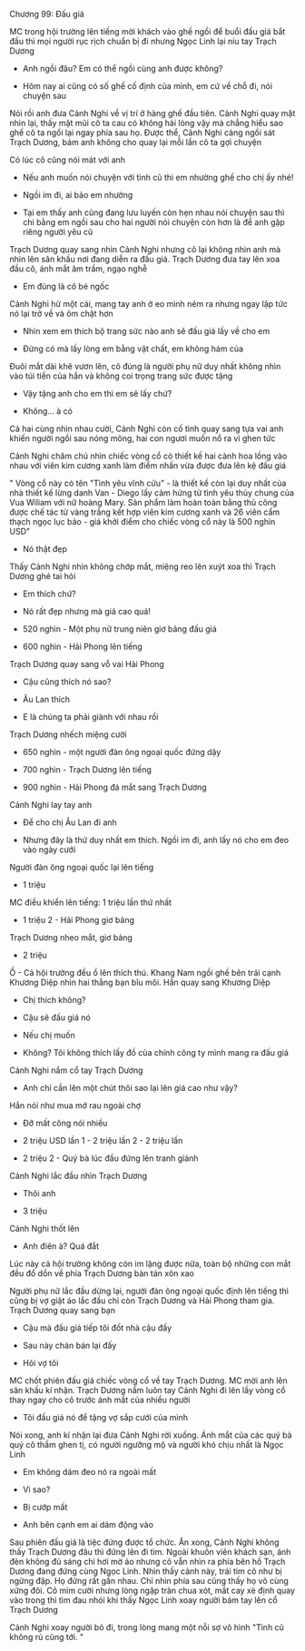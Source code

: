 




Chương 99: Đấu giá

MC trong hội trường lên tiếng mời khách vào ghế ngồi để buổi đấu giá bắt đầu thì mọi người rục rịch chuẩn bị đi nhưng Ngọc Linh lại níu tay Trạch Dương

- Anh ngồi đâu? Em có thể ngồi cùng anh được không?

- Hôm nay ai cũng có số ghế cố định của mình, em cứ về chỗ đi, nói chuyện sau

Nói rồi anh đưa Cảnh Nghi về vị trí ở hàng ghế đầu tiên. Cảnh Nghi quay mặt nhìn lại, thấy mặt mũi cô ta cau có không hài lòng vậy mà chẳng hiểu sao ghế cô ta ngồi lại ngay phía sau họ. Được thể, Cảnh Nghi càng ngồi sát Trạch Dương, bám anh không cho quay lại mỗi lần cô ta gợi chuyện

Có lúc cô cũng nói mát với anh

- Nếu anh muốn nói chuyện với tình cũ thì em nhường ghế cho chị ấy nhé!

- Ngồi im đi, ai bảo em nhường

- Tại em thấy anh cũng đang lưu luyến còn hẹn nhau nói chuyện sau thì chi bằng em ngồi sau cho hai người nói chuyện còn hơn là để anh gặp riêng người yêu cũ

Trạch Dương quay sang nhìn Cảnh Nghi nhưng cô lại không nhìn anh mà nhìn lên sân khấu nơi đang diễn ra đấu giá. Trạch Dương đưa tay lên xoa đầu cô, ánh mắt âm trầm, ngạo nghễ

- Em đúng là cô bé ngốc

Cảnh Nghi hừ một cái, mang tay anh ở eo mình ném ra nhưng ngay lập tức nó lại trở về và ôm chặt hơn

- Nhìn xem em thích bộ trang sức nào anh sẽ đấu giá lấy về cho em

- Đừng có mà lấy lòng em bằng vật chất, em không hám của

Đuôi mắt dài khẽ vươn lên, cô đúng là người phụ nữ duy nhất không nhìn vào túi tiền của hắn và không coi trọng trang sức được tặng

- Vậy tặng anh cho em thì em sẽ lấy chứ?

- Không... à có

Cả hai cùng nhìn nhau cười, Cảnh Nghi còn cố tình quay sang tựa vai anh khiến người ngồi sau nóng mông, hai con ngươi muốn nổ ra vì ghen tức

Cảnh Nghi chăm chú nhìn chiếc vòng cổ có thiết kế hai cành hoa lồng vào nhau với viên kim cương xanh làm điểm nhấn vừa được đưa lên kệ đấu giá

" Vòng cổ này có tên "Tình yêu vĩnh cửu" - là thiết kế còn lại duy nhất của nhà thiết kế lừng danh Van - Diego lấy cảm hứng từ tình yêu thủy chung của Vua Wiliam với nữ hoàng Mary. Sản phẩm làm hoàn toàn bằng thủ công được chế tác từ vàng trắng kết hợp viên kim cương xanh và 26 viên cẩm thạch ngọc lục bảo - giá khởi điểm cho chiếc vòng cổ này là 500 nghìn USD"

- Nó thật đẹp

Thấy Cảnh Nghi nhìn không chớp mắt, miệng reo lên xuýt xoa thì Trạch Dương ghé tai hỏi

- Em thích chứ?

- Nó rất đẹp nhưng mà giá cao quá!

- 520 nghìn - Một phụ nữ trung niên giơ bảng đấu giá

- 600 nghìn - Hải Phong lên tiếng

Trạch Dương quay sang vỗ vai Hải Phong

- Cậu cũng thích nó sao?

- Âu Lan thích

- E là chúng ta phải giành với nhau rồi

Trạch Dương nhếch miệng cười

- 650 nghìn - một người đàn ông ngoại quốc đứng dậy

- 700 nghìn - Trạch Dương lên tiếng

- 900 nghìn - Hải Phong đá mắt sang Trạch Dương

Cảnh Nghi lay tay anh

- Để cho chị Âu Lan đi anh

- Nhưng đây là thứ duy nhất em thích. Ngồi im đi, anh lấy nó cho em đeo vào ngày cưới

Người đàn ông ngoại quốc lại lên tiếng

- 1 triệu

MC điều khiển lên tiếng: 1 triệu lần thứ nhất

- 1 triệu 2 - Hải Phong giơ bảng

Trạch Dương nheo mắt, giơ bảng

- 2 triệu

Ồ - Cả hội trường đều ồ lên thích thú. Khang Nam ngồi ghế bên trái cạnh Khương Diệp nhìn hai thằng bạn bĩu môi. Hắn quay sang Khương Diệp

- Chị thích không?

- Cậu sẽ đấu giá nó

- Nếu chị muốn

- Không? Tôi không thích lấy đồ của chính công ty mình mang ra đấu giá

Cảnh Nghi nắm cổ tay Trạch Dương

- Anh chỉ cần lên một chút thôi sao lại lên giá cao như vậy?

Hắn nói như mua mớ rau ngoài chợ

- Đỡ mất công nói nhiều

- 2 triệu USD lần 1 - 2 triệu lần 2 - 2 triệu lần

- 2 triệu 2 - Quý bà lúc đầu đứng lên tranh giành

Cảnh Nghi lắc đầu nhìn Trạch Dương

- Thôi anh

- 3 triệu

Cảnh Nghi thốt lên

- Anh điên à? Quá đắt

Lúc này cả hội trường không còn im lặng được nữa, toàn bộ những con mắt đều đổ dồn về phía Trạch Dương bàn tán xôn xao

Người phụ nữ lắc đầu dừng lại, người đàn ông ngoại quốc định lên tiếng thì cũng bị vợ giật áo lắc đầu chỉ còn Trạch Dương và Hải Phong tham gia. Trạch Dương quay sang bạn

- Cậu mà đấu giá tiếp tôi đốt nhà cậu đấy

- Sau này chán bán lại đấy

- Hỏi vợ tôi

MC chốt phiên đấu giá chiếc vòng cổ về tay Trạch Dương. MC mời anh lên sân khấu kí nhận. Trạch Dương nắm luôn tay Cảnh Nghi đi lên lấy vòng cổ thay ngay cho cô trước ánh mắt của nhiều người

- Tôi đấu giá nó để tặng vợ sắp cưới của mình

Nói xong, anh kí nhận lại đưa Cảnh Nghi rời xuống. Ánh mắt của các quý bà quý cô thầm ghen tị, có người ngưỡng mộ và người khó chịu nhất là Ngọc Linh

- Em không dám đeo nó ra ngoài mất

- Vì sao?

- Bị cướp mất

- Anh bên cạnh em ai dám động vào

Sau phiên đấu giá là tiệc đứng được tổ chức. Ăn xong, Cảnh Nghi không thấy Trạch Dương đâu thì đứng lên đi tìm. Ngoài khuôn viên khách sạn, ánh đèn không đủ sáng chỉ hơi mờ ảo nhưng cô vẫn nhìn ra phía bên hồ Trạch Dương đang đứng cùng Ngọc Linh. Nhìn thấy cảnh này, trái tim cô như bị ngừng đập. Họ đứng rất gần nhau. Chỉ nhìn phía sau cũng thấy họ vô cùng xứng đôi. Cô mỉm cười nhưng lòng ngập tràn chua xót, mắt cay xè định quay vào trong thì tim đau nhói khi thấy Ngọc Linh xoay người bám tay lên cổ Trạch Dương

Cảnh Nghi xoay người bỏ đi, trong lòng mang một nỗi sợ vô hình "Tình cũ không rủ cũng tới. "




